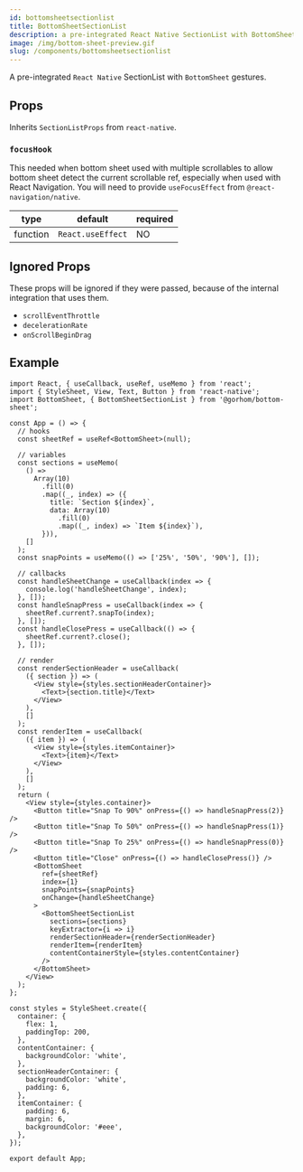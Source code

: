 ```yaml
---
id: bottomsheetsectionlist
title: BottomSheetSectionList
description: a pre-integrated React Native SectionList with BottomSheet gestures.
image: /img/bottom-sheet-preview.gif
slug: /components/bottomsheetsectionlist
---
```


A pre-integrated `React Native` SectionList with `BottomSheet` gestures.

## Props

Inherits `SectionListProps` from `react-native`.

### `focusHook`

This needed when bottom sheet used with multiple scrollables to allow bottom sheet detect the current scrollable ref, especially when used with React Navigation. You will need to provide `useFocusEffect` from `@react-navigation/native`.

| type     | default           | required |
| -------- | ----------------- | -------- |
| function | `React.useEffect` | NO       |

## Ignored Props

These props will be ignored if they were passed, because of the internal integration that uses them.

- `scrollEventThrottle`
- `decelerationRate`
- `onScrollBeginDrag`

## Example

```tsx
import React, { useCallback, useRef, useMemo } from 'react';
import { StyleSheet, View, Text, Button } from 'react-native';
import BottomSheet, { BottomSheetSectionList } from '@gorhom/bottom-sheet';

const App = () => {
  // hooks
  const sheetRef = useRef<BottomSheet>(null);

  // variables
  const sections = useMemo(
    () =>
      Array(10)
        .fill(0)
        .map((_, index) => ({
          title: `Section ${index}`,
          data: Array(10)
            .fill(0)
            .map((_, index) => `Item ${index}`),
        })),
    []
  );
  const snapPoints = useMemo(() => ['25%', '50%', '90%'], []);

  // callbacks
  const handleSheetChange = useCallback(index => {
    console.log('handleSheetChange', index);
  }, []);
  const handleSnapPress = useCallback(index => {
    sheetRef.current?.snapTo(index);
  }, []);
  const handleClosePress = useCallback(() => {
    sheetRef.current?.close();
  }, []);

  // render
  const renderSectionHeader = useCallback(
    ({ section }) => (
      <View style={styles.sectionHeaderContainer}>
        <Text>{section.title}</Text>
      </View>
    ),
    []
  );
  const renderItem = useCallback(
    ({ item }) => (
      <View style={styles.itemContainer}>
        <Text>{item}</Text>
      </View>
    ),
    []
  );
  return (
    <View style={styles.container}>
      <Button title="Snap To 90%" onPress={() => handleSnapPress(2)} />
      <Button title="Snap To 50%" onPress={() => handleSnapPress(1)} />
      <Button title="Snap To 25%" onPress={() => handleSnapPress(0)} />
      <Button title="Close" onPress={() => handleClosePress()} />
      <BottomSheet
        ref={sheetRef}
        index={1}
        snapPoints={snapPoints}
        onChange={handleSheetChange}
      >
        <BottomSheetSectionList
          sections={sections}
          keyExtractor={i => i}
          renderSectionHeader={renderSectionHeader}
          renderItem={renderItem}
          contentContainerStyle={styles.contentContainer}
        />
      </BottomSheet>
    </View>
  );
};

const styles = StyleSheet.create({
  container: {
    flex: 1,
    paddingTop: 200,
  },
  contentContainer: {
    backgroundColor: 'white',
  },
  sectionHeaderContainer: {
    backgroundColor: 'white',
    padding: 6,
  },
  itemContainer: {
    padding: 6,
    margin: 6,
    backgroundColor: '#eee',
  },
});

export default App;
```
